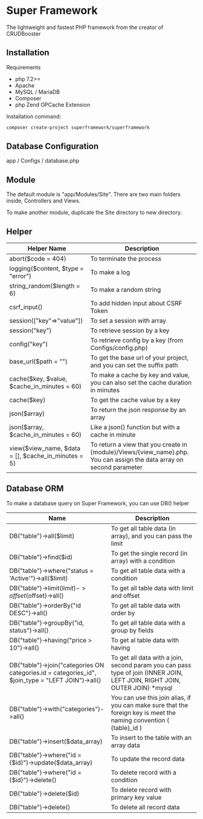 # Super Framework
The lightweight and fastest PHP framework from the creator of CRUDBooster

## Installation

Requirements
- php 7.2>= 
- Apache
- MySQL / MariaDB
- Composer
- php Zend OPCache Extension

Installation command: 
```bash
composer create-project superframework/superframework
```

## Database Configuration
app / Configs / database.php

## Module
The default module is "app/Modules/Site". There are two main folders inside, Controllers and Views.

To make another module, duplicate the Site directory to new directory.

## Helper
| Helper Name | Description |
| ------------ | ----------- |
| abort($code = 404) | To terminate the process |
| logging($content, $type = "error") | To make a log |
| string_random($length = 6) | To make a random string |
| csrf_input() | To add hidden input about CSRF Token |
| session(["key"=>"value"]) | To set a session with array |
| session("key") | To retrieve session by a key |
| config("key") | To retrieve config by a key (from Configs/config.php)| 
| base_url($path = "") | To get the base url of your project, and you can set the suffix path |
| cache($key, $value, $cache_in_minutes = 60) | To make a cache by key and value, you can also set the cache duration in minutes | 
| cache($key) | To get the cache value by a key |
| json($array) | To return the json response by an array |
| json($array, $cache_in_minutes = 60) | Like a json() function but with a cache in minute |
| view($view_name, $data = [], $cache_in_minutes = 5) | To return a view that  you create in {module}/Views/{view_name}.php. You can assign the data array on second parameter |

## Database ORM
To make a database query on Super Framework, you can use DB() helper
 
| Name | Description |
| ----- | ----- |
| DB("table")->all($limit) | To get all table data (in array), and you can pass the limit |
| DB("table")->find($id) | To get the single record (in array) with a condition |
| DB("table")->where("status = 'Active'")->all($limit) | To get all table data with a condition |
| DB("table")->limit($limit)->offset($offset)->all() | To get all table data with limit and offset |
| DB("table")->orderBy("id DESC")->all() | To get all table data with order by |
| DB("table")->groupBy("id, status")->all() | To get all table data with a group by fields |
| DB("table")->having("price > 10")->all() | To get al table data with having |
| DB("table")->join("categories ON categories.id = categories_id", $join_type = "LEFT JOIN")->all() | To get all data with a join, second param you can pass type of join (INNER JOIN, LEFT JOIN, RIGHT JOIN, OUTER JOIN) *mysql |
| DB("table")->with("categories")->all() | You can use this join alias, if you can make sure that the foreign key is meet the naming convention ( {table}_id ) | 
| DB("table")->insert($data_array) | To insert to the table with an array data | 
| DB("table")->where("id = {$id}")->update($data_array) | To update the record data |
| DB("table")->where("id = {$id}")->delete() | To delete record with a condition | 
| DB("table")->delete($id) | To delete record with primary key value | 
| DB("table")->delete() | To delete all record data |
  
